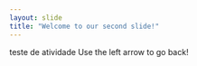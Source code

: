 ```yaml
---
layout: slide
title: "Welcome to our second slide!"
---
```

teste de atividade
Use the left arrow to go back!
